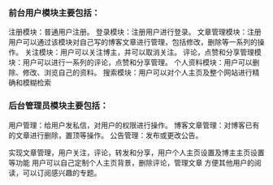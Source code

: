### 前台用户模块主要包括：

注册模块：普通用户注册。
登录模块：注册用户进行登录。
文章管理模块：注册用户可以通过该模块对自己写的博客文章进行管理，包括修改，删除等一系列的操作。
关注模块：用户可以关注博主，并可以取消关注。
评论，点赞和分享管理模块：用户可以进行一系列的评论，点赞和分享管理。
个人资料模块：用户可以删除、修改、浏览自己的资料。
搜索模块：用户可以对个人主页及整个网站进行精确和模糊检索

### 后台管理员模块主要包括：
用户管理：给用户发私信，对用户的权限进行操作。
博客文章管理：对博客已有的文章进行删除，置顶等操作。
公告管理：发布或更改公告。



实现文章管理，用户关注，评论，转发和分享，用户个人主页设置及博主主页设置等功能
用户可以自己定制个人主页背景，删除评论，管理文章
方便其他用户的阅读，可以订阅感兴趣的专题。